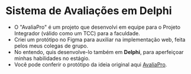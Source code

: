 # Sistema de Avaliações em Delphi
- O "AvaliaPro" é um projeto que desenvolvi em equipe para o Projeto Integrador (válido como um TCC) para a faculdade.
- Criei um protótipo no Figma para auxiliar na implementação web, feita pelos meus colegas de grupo.
- No entendo, quis desenvolve-lo também em **Delphi**, para aperfeiçoar minhas habilidades no estágio.
- Você pode conferir o protótipo da ideia original aqui [AvaliaPro](https://www.figma.com/design/Lq81Tnu02wfMaUtJO8hy10/PROJETO-INTEGRADOR-3?node-id=0-1&p=f).
